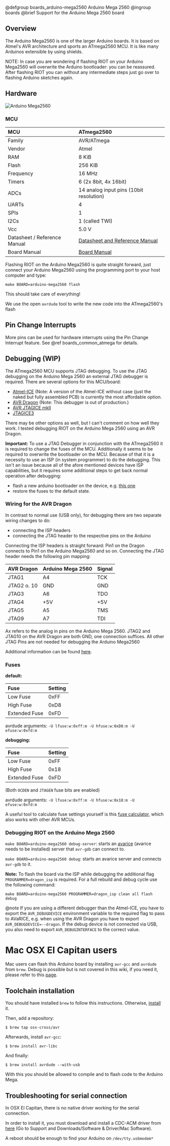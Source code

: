 @defgroup    boards_arduino-mega2560 Arduino Mega 2560
@ingroup     boards
@brief       Support for the Arduino Mega 2560 board

## Overview

The Arduino Mega2560 is one of the larger Arduino boards. It is based on
Atmel's AVR architecture and sports an ATmega2560 MCU. It is like many Arduinos
extensible by using shields.

NOTE: In case you are wondering if flashing RIOT on your Arduino Mega2560
will overwrite the Arduino bootloader: you can be reassured. After flashing RIOT
you can without any intermediate steps just go over to flashing Arduino sketches
again.

## Hardware

![Arduino Mega2560](https://store-cdn.arduino.cc/uni/catalog/product/cache/1/image/500x375/f8876a31b63532bbba4e781c30024a0a/a/0/a000067_front_1_.jpg)

### MCU

| MCU                           | ATmega2560                                |
|:----------------------------- |:----------------------------------------- |
| Family                        | AVR/ATmega                                |
| Vendor                        | Atmel                                     |
| RAM                           | 8 KiB                                     |
| Flash                         | 256 KiB                                   |
| Frequency                     | 16 MHz                                    |
| Timers                        | 6 (2x 8bit, 4x 16bit)                     |
| ADCs                          | 14 analog input pins (10bit resolution)   |
| UARTs                         | 4                                         |
| SPIs                          | 1                                         |
| I2Cs                          | 1 (called TWI)                            |
| Vcc                           | 5.0 V                                     |
| Datasheet / Reference Manual  | [Datasheet and Reference Manual](http://www.atmel.com/images/atmel-2549-8-bit-avr-microcontroller-atmega640-1280-1281-2560-2561_datasheet.pdf) |
| Board Manual                  | [Board Manual](http://arduino.cc/en/Main/arduinoBoardMega2560) |

Flashing RIOT on the Arduino Mega2560 is quite straight forward, just connect
your Arduino Mega2560 using the programming port to your host computer and type:

`make BOARD=arduino-mega2560 flash`

This should take care of everything!

We use the open `avrdude` tool to write the new code into the ATmega2560's
flash

## Pin Change Interrupts

More pins can be used for hardware interrupts using the Pin Change
Interrupt feature. See @ref boards_common_atmega for details.

## Debugging (WIP)
The ATmega2560 MCU supports JTAG debugging. To use the JTAG debugging on the
Arduino Mega 2560 an external JTAG debugger is required. There are several
options for this MCU/board:
 * [Atmel-ICE](https://www.microchip.com/DevelopmentTools/ProductDetails/atatmel-ice)
   (Note: A version of the Atmel-ICE without case (just the naked but fully
   assembled PCB) is currently the most affordable option.
 * [AVR Dragon](http://www.atmel.com/tools/avrdragon.aspx)
   (Note: This debugger is out of production.)
 * [AVR JTAGICE mkII](http://www.atmel.com/tools/avrjtagicemkii.aspx)
 * [JTAGICE3](http://www.atmel.com/tools/jtagice3.aspx)

There may be other options as well, but I can't comment on how well they
work. I tested debugging RIOT on the Arduino Mega 2560 using an AVR Dragon.

**Important:** To use a JTAG Debugger in conjunction with the ATmega2560 it
is required to change the fuses of the MCU. Additionally it seems to be required
to overwrite the bootloader on the MCU. Because of that it is a necessity to use
an ISP (in system programmer) to do the debugging. This isn't an issue because
all of the afore mentioned devices have ISP capabilities, but it requires some
additional steps to get back normal operation after debugging:
 * flash a new arduino bootloader on the device, e.g. [this one](https://raw.githubusercontent.com/arduino/Arduino-stk500v2-bootloader/master/goodHexFiles/stk500boot_v2_mega2560.hex)
 * restore the fuses to the default state.



### Wiring for the AVR Dragon

In contrast to normal use (USB only), for debugging there are two separate
wiring changes to do:
* connecting the ISP headers
* connecting the JTAG header to the respective pins on the Arduino

Connecting the ISP headers is straight forward: Pin1 on the Dragon connects
to Pin1 on the Arduino Mega2560 and so on.
Connecting the JTAG header needs the following pin mapping:

|AVR Dragon | Arduino Mega 2560|Signal|
|:----------|:-----------------|:-----|
|JTAG1      |A4                |TCK   |
|JTAG2 o. 10|GND               |GND   |
|JTAG3      |A6                |TDO   |
|JTAG4      |+5V               |+5V   |
|JTAG5      |A5                |TMS   |
|JTAG9      |A7                |TDI   |

Ax refers to the analog in pins on the Arduino Mega 2560.
JTAG2 and JTAG10 on the AVR Dragon are both GND, one connection suffices.
All other JTAG Pins are not needed for debugging the Arduino Mega2560

Additional information can be found
[here](http://arduino.cc/en/Hacking/PinMapping2560).

### Fuses
**default:**

| Fuse          | Setting |
|:--------------|:--------|
| Low Fuse      |    0xFF |
| High Fuse     |    0xD8 |
| Extended Fuse |    0xFD |
avrdude arguments: `-U lfuse:w:0xff:m -U hfuse:w:0xD8:m -U efuse:w:0xfd:m`

**debugging:**

| Fuse          | Setting |
|:--------------|:--------|
| Low Fuse      |    0xFF |
| High Fuse     |    0x18 |
| Extended Fuse |    0xFD |

(Both `OCDEN` and `JTAGEN` fuse bits are enabled)

avrdude arguments: `-U lfuse:w:0xff:m -U hfuse:w:0x18:m -U efuse:w:0xfd:m`

A useful tool to calculate fuse settings yourself is this [fuse
calculator](http://www.engbedded.com/fusecalc/), which also works with other AVR
MCUs.

### Debugging RIOT on the Arduino Mega 2560

`make BOARD=arduino-mega2560 debug-server`: starts an
[avarice](http://avarice.sourceforge.net/) (avarice needs to be installed)
server that `avr-gdb` can connect to.

`make BOARD=arduino-mega2560 debug`: starts an avarice server and connects
`avr-gdb` to it.

**Note:** To flash the board via the ISP while debugging the additional flag
`PROGRAMMER=dragon_isp` is required.
For a full rebuild and debug cycle use the following command:

`make BOARD=arduino-mega2560 PROGRAMMER=dragon_isp clean all flash debug`

@note       If you are using a different debugger than the Atmel-ICE, you have
            to export the `AVR_DEBUGDEVICE` environment variable to the required
            flag to pass to AVaRICE, e.g. when using the AVR Dragon you have to
            export `AVR_DEBUGDEVICE=--dragon`. If the debug device is not
            connected via USB, you also need to export `AVR_DEBUGINTERFACE` to
            the correct value.

# Mac OSX El Capitan users
Mac users can flash this Arduino board by installing `avr-gcc` and `avrdude`
from `brew`.
Debug is possible but is not covered in this wiki, if you need it, please
refer to this [page](https://www.obdev.at/products/crosspack/index.html).

## Toolchain installation
You should have installed `brew` to follow this instructions. Otherwise,
[install](http://digitizor.com/install-homebrew-osx-el-capitan/) it.

Then, add a repository:

```
$ brew tap osx-cross/avr
```

Afterwards, install `avr-gcc`:

```
$ brew install avr-libc
```

And finally:

```
$ brew install avrdude --with-usb
```

With this you should be allowed to compile and to flash code to the Arduino
Mega.

## Troubleshooting for serial connection
In OSX El Capitan, there is no native driver working for the serial
connection.

In order to install it, you must download and install a CDC-ACM driver from
[here](https://www.aten.com/global/en/products/usb-&-thunderbolt/usb-converters/uc232a/)
(Go to Support and Downloads/Software & Driver/Mac Software).

A reboot should be enough to find your Arduino on `/dev/tty.usbmodem*`
